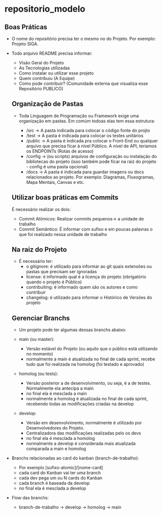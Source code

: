 # repositorio_modelo 

## Boas Práticas
- O nome do repositório precisa ter o mesmo no do Projeto. Por exemplo: Projeto SIGA.
- Todo arquivo README precisa informar:
  - Visão Geral do Projeto
  - As Tecnologias utilizadas
  -  Como instalar ou utilizar esse projeto
  -  Quem contribuiu (A Equipe)
  -  Como pode contribuir? (Comunidade externa que visualiza esse Repositório PUBLICO)

  ## Organização de Pastas
  - Toda Linguagem de Programação ou Framework exige uma organização em pastas. Em comúm todoas elas tem essa estrutura:

    - /src -> A pasta indicada para colocar o código fonte do projto
    - /test -> A pasta é indicada para colocar os testes unitários
    - /public -> A pasta é indicada pra colocar o Front-End ou qualquer arquivo que precisa ficar à nível Público. A nível de API, teriamos os ENDPOINTs (Rotas de acesso)
    - /config -> (ou scripts) arquivos de configuração ou instalação do bibliotecas do projeto (isso também pode ficar na raiz do projeto - config é uma pasta opcional)
    - /docs -> A pasta é indicada para guardar imagens ou docs relacionados ao projeto. Por exemplo: Diagramas, Fluxogramas, Mapa Mentais, Canvas e etc.


  ## Utilizar boas práticas em Commits
  
  É necessário realizar os dois:

  - Commit Atômicos: Realizar commits pequenos-> a unidade de trabalho
  - Commit Semântico: É informar com sufixo e em poucas palavras o que foi realizado nessa unidade de trabalho


  ## Na raiz do Projeto

  - É necessário ter:
    - o gitignore: é utilizado para informar ao git quais extensões ou pastas que precisam ser  ignoradas
    - license: é informado qual é a licença do projeto (obrigatório quando o projeto é Público)
    - contribuiting: é informado quem são os autores e como contribuir
    - changelog: é utilizado para informar o Histórico de Versões do projeto


  ## Gerenciar Branchs
  - Um projeto pode ter algumas dessas branchs abaixo:
  - main (ou master): 
    - Versão estável do Projeto (ou aquilo que o público está utilizando no momento)
    - normalmente a main é atualizada no final de cada sprint, recebe tudo que foi realizada na homolog (foi testado e aprovado)
    
  - homolog (ou tests): 
    - Versão posterior a de desenvolvimento, ou seja, é a de testes. Normalmente ela antecipa a main
    - no final ela é mesclada a main
    - normalmente a homolog é atualizada no final de cada sprint, recebendo todas as modificações criadas na develop

  - develop: 
    - Versão em desenvolvimento, normalmente é utilizado por Desenvolvedores do Projeto. 
    - Centralizadora das modificações realizadas pelo os devs 
    - no final ela é mesclada a homolog
    - normalmente a develop é considerada mais atualizada comparada a main e homolog

- Branchs relacionadas ao card do kanban (branch-de-trabalho):
  - Por exemplo  [sufixo-atomic]/[nome-card]
  - cada card do Kanban vai ter uma branch
  - cada dev pega um ou N cards do Kanban 
  - cada branch é baseada da develop
  - no final ela é mesclada a develop
  

- Flow das branchs:
  - branch-de-trabalho -> develop -> homolog -> main 
 

